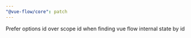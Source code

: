 ```yaml
---
"@vue-flow/core": patch
---
```


Prefer options id over scope id when finding vue flow internal state by id
